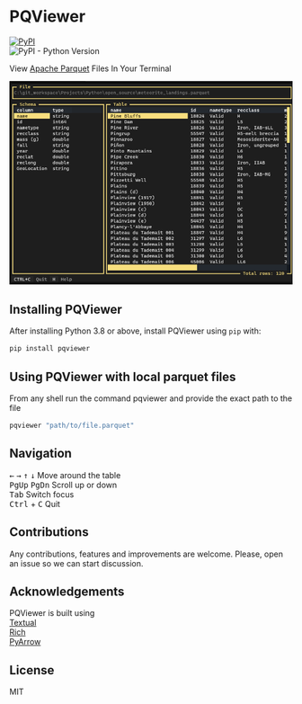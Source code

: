 # PQViewer

[![PyPI](https://img.shields.io/pypi/v/pqviewer)](https://pypi.org/project/pqviewer/)  
![PyPI - Python Version](https://img.shields.io/pypi/pyversions/pqviewer)  

View [Apache Parquet](https://parquet.apache.org/) Files In Your Terminal  

![PQViewer](https://github.com/thread53/pqviewer/blob/main/pqviewer.png)

## Installing PQViewer

After installing Python 3.8 or above, install PQViewer using `pip` with:

```bash
pip install pqviewer
```

## Using PQViewer with local parquet files

From any shell run the command pqviewer and provide the exact path to the file

```bash
pqviewer "path/to/file.parquet"
```

## Navigation  
<kbd>&#8592;</kbd> <kbd>&#8594;</kbd> <kbd>&#8593;</kbd> <kbd>&#8595;</kbd> Move around the table  
<kbd>PgUp</kbd> <kbd>PgDn</kbd> Scroll up or down  
<kbd>Tab</kbd> Switch focus  
<kbd>Ctrl</kbd> + <kbd>C</kbd> Quit  


## Contributions
Any contributions, features and improvements are welcome. Please, open an issue so we can start discussion.

## Acknowledgements
PQViewer is built using  
[Textual](https://github.com/Textualize/textual)  
[Rich](https://github.com/Textualize/rich)  
[PyArrow](https://arrow.apache.org/docs/python/index.html)

## License
MIT
